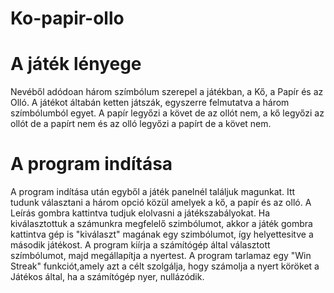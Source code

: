 # Ko-papir-ollo

# A játék lényege

Nevéből adódoan három szímbólum szerepel a játékban, a Kő, a Papír és az Olló. A játékot áltabán ketten játszák, egyszerre felmutatva a három szímbólumból egyet. A papír legyőzi a követ de az ollót nem, a kő legyőzi az ollót de a papírt nem és az olló legyőzi a papírt de a követ nem.

# A program indítása

A program indítása után egyből a játék panelnél találjuk magunkat. Itt tudunk választani a három opció közül amelyek a kő, a papír és az olló. A Leírás gombra kattintva tudjuk elolvasni a játékszabályokat. Ha kiválasztottuk a számunkra megfelelő szimbólumot, akkor a játék gombra kattintva gép is "kiválaszt" magának egy szimbólumot, így helyettesitve a második játékost. A program kiírja a számítógép által választott szímbólumot, majd megállapítja a nyertest. A program tarlamaz egy "Win Streak" funkciót,amely azt a célt szolgálja, hogy számolja a nyert köröket a Játékos által, ha a számítógép nyer, nullázódik.

